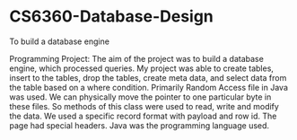 # CS6360-Database-Design
To build a database engine

Programming Project:
The aim of the project was to build a database engine, which processed queries.
My project was able to create tables, insert to the tables, drop the tables, create meta data,
and select data from the table based on a where condition. Primarily Random Access file in
Java was used. We can physically move the pointer to one particular byte in these files. So
methods of this class were used to read, write and modify the data. We used a specific
record format with payload and row id. The page had special headers.
Java was the programming language used.
